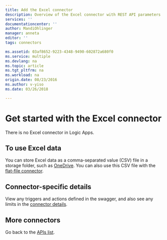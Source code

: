 ```yaml
---
title: Add the Excel connector
description: Overview of the Excel connector with REST API parameters
services: ''
documentationcenter: ''
author: MandiOhlinger
manager: anneta
editor: ''
tags: connectors

ms.assetid: 03af8652-9223-4348-9490-602872a680f0
ms.service: multiple
ms.devlang: na
ms.topic: article
ms.tgt_pltfrm: na
ms.workload: na
origin.date: 08/23/2016
ms.author: v-yiso
ms.date: 03/26/2018

---
```

# Get started with the Excel connector
There is no Excel connector in Logic Apps. 

## To use Excel data
You can store Excel data as a comma-separated value (CSV) file in a storage folder, such as [OneDrive](connectors-create-api-onedrive.md). You can also use this CSV file with the [flat-file connector](../logic-apps/logic-apps-enterprise-integration-flatfile.md).

## Connector-specific details

View any triggers and actions defined in the swagger, and also see any limits in the [connector details](/connectors/excel/).

## More connectors
Go back to the [APIs list](apis-list.md).